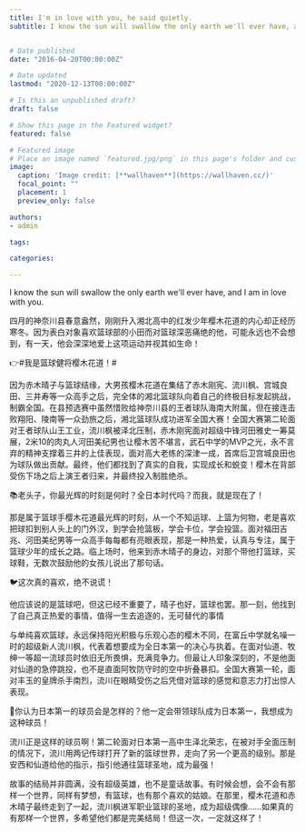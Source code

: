 ```yaml
---
title: I'm in love with you, he said quietly.
subtitle: I know the sun will swallow the only earth we'll ever have, and I am in love with you.


# Date published
date: "2016-04-20T00:00:00Z"

# Date updated
lastmod: "2020-12-13T00:00:00Z"

# Is this an unpublished draft?
draft: false

# Show this page in the Featured widget?
featured: false

# Featured image
# Place an image named `featured.jpg/png` in this page's folder and customize its options here.
image:
  caption: 'Image credit: [**wallhaven**](https://wallhaven.cc/)'
  focal_point: ""
  placement: 1
  preview_only: false

authors:
- admin

tags:

categories:

---
```


I know the sun will swallow the only earth we'll ever have, and I am in love with you.

四月的神奈川县春意盎然，刚刚升入湘北高中的红发少年樱木花道的内心却正经历寒冬。因为表白对象喜欢篮球部的小田而对篮球深恶痛绝的他，可能永远也不会想到，有一天，他会深深地爱上这项运动并视其如生命！

👉#我是篮球健将樱木花道！#

因为赤木晴子与篮球结缘，大男孩樱木花道在集结了赤木刚宪、流川枫、宫城良田、三井寿等一众高手之后，完全体的湘北篮球队向着自己的终极目标发起挑战，制霸全国。在县预选赛中虽然惜败给神奈川县的王者球队海南大附属，但在接连击败翔阳、陵南等一众劲旅之后，湘北篮球队成功进军全国大赛！全国大赛第二轮面对王者球队山王工业，流川枫被泽北压制，赤木刚宪面对超级中锋河田雅史一筹莫展，2米10的肉丸人河田美纪男也让樱木苦不堪言，武石中学的MVP之光，永不言弃的精神支撑着三井的上佳表现，面对高大老练的深津一成，首席后卫宫城良田也为球队做出贡献。最终，他们都找到了真实的自我，实现成长和蜕变！樱木在背部受伤下场之后上演王者归来，并最终投入制胜绝杀。

📚老头子，你最光辉的时刻是何时？全日本时代吗？而我，就是现在了！

那是属于篮球手樱木花道最光辉的时刻，从一个不知运球、上篮为何物，老是喜欢把球扣到别人头上的门外汉，到学会抢篮板，学会卡位，学会投篮。面对福田吉兆、河田美纪男等一众高手每每都有亮眼表现，那是一种热爱，认真与专注，属于篮球少年的成长之路。临上场时，他来到赤木晴子的身边，对那个带他打篮球，买球鞋，无数次鼓励他的女孩儿说出了那句话。

🐦这次真的喜欢，绝不说谎！

他应该说的是篮球吧，但这已经不重要了，晴子也好，篮球也罢。那一刻，他找到了自己真正热爱的事情，值得一生去追逐的，无可替代的事情

与单纯喜欢篮球，永远保持阳光积极与乐观心态的樱木不同，在富丘中学就名噪一时的超级新人流川枫，代表着想要成为全日本第一的决心与执着。在面对仙道、牧绅一等超一流球员时依旧无所畏惧，充满竞争力。但最让人印象深刻的，不是他面对仙道的急停跳投，也不是直面阿牧防守时的空中折叠暴扣。全国大赛第一轮，面对丰玉的皇牌杀手南烈，流川在眼睛受伤之后凭借对篮球的感觉和意志力打出惊人表现。

💬你认为日本第一的球员会是怎样的？他一定会带领球队成为日本第一，我想成为这种球员！

流川正是这样的球员啊！第二轮面对日本第一高中生泽北荣志，在被对手全面压制的情况下，流川用两记传球打开了新的篮球世界，走向了另一个更高的级别。那是安西和仙道给他的指示，指引他通往篮球圣地，成为最强！

故事的结局并非圆满，没有超级英雄，也不是童话故事。有时候会想，会不会有那样一个世界，同样有梦想，有篮球，也有那个喜欢的姑娘。在那里，樱木花道和赤木晴子最终走到了一起，流川枫进军职业篮球的圣地，成为超级偶像……如果真的有那样一个世界，多希望他们都是完美结局！但这一次，一定就这样了！

